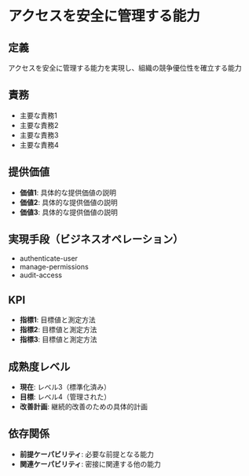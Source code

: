 # アクセスを安全に管理する能力

## 定義
アクセスを安全に管理する能力を実現し、組織の競争優位性を確立する能力

## 責務
- 主要な責務1
- 主要な責務2
- 主要な責務3
- 主要な責務4

## 提供価値
- **価値1**: 具体的な提供価値の説明
- **価値2**: 具体的な提供価値の説明
- **価値3**: 具体的な提供価値の説明

## 実現手段（ビジネスオペレーション）
- authenticate-user
- manage-permissions
- audit-access

## KPI
- **指標1**: 目標値と測定方法
- **指標2**: 目標値と測定方法
- **指標3**: 目標値と測定方法

## 成熟度レベル
- **現在**: レベル3（標準化済み）
- **目標**: レベル4（管理された）
- **改善計画**: 継続的改善のための具体的計画

## 依存関係
- **前提ケーパビリティ**: 必要な前提となる能力
- **関連ケーパビリティ**: 密接に関連する他の能力
